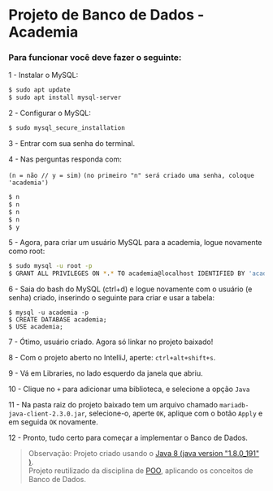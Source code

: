 # **Projeto de Banco de Dados - Academia**

### Para funcionar você deve fazer o seguinte:

1 - Instalar o MySQL:

```sh
$ sudo apt update
$ sudo apt install mysql-server
```

2 - Configurar o MySQL:

```sh
$ sudo mysql_secure_installation
```

3 - Entrar com sua senha do terminal.

4 - Nas perguntas responda com:

`(n = não // y = sim)`
`(no primeiro "n" será criado uma senha, coloque 'academia')`


```sh
$ n
$ n
$ n
$ n
$ y
```

5 - Agora, para criar um usuário MySQL para a academia, logue novamente como root:

```sh
$ sudo mysql -u root -p
$ GRANT ALL PRIVILEGES ON *.* TO academia@localhost IDENTIFIED BY 'academia' WITH GRANT OPTION;
```

6 - Saia do bash do MySQL (ctrl+d) e logue novamente com o usuário (e senha) criado, inserindo o seguinte para criar e usar a tabela:

```
$ mysql -u academia -p
$ CREATE DATABASE academia;
$ USE academia;
```

7 - Ótimo, usuário criado. Agora só linkar no projeto baixado!

8 - Com o projeto aberto no IntelliJ, aperte: ``ctrl+alt+shift+s``.

9 - Vá em Libraries, no lado esquerdo da janela que abriu.

10 - Clique no ``+`` para adicionar uma biblioteca, e selecione a opção ``Java``

11 - Na pasta raiz do projeto baixado tem um arquivo chamado ``mariadb-java-client-2.3.0.jar``, selecione-o, aperte ``OK``, aplique com o botão ``Apply`` e em seguida ``OK`` novamente.

12 - Pronto, tudo certo para começar a implementar o Banco de Dados.

> Observação: Projeto criado usando o [Java 8 (java version "1.8.0_191"
)](https://docs.google.com/document/d/1yixggYjS2GKPVY8KZX7yyNcQQIZq7-JNXaBpTbH422A/edit?usp=sharing).  
> Projeto reutilizado da disciplina de [POO](https://github.com/lohhans/projetoPOO), aplicando os conceitos de Banco de Dados.